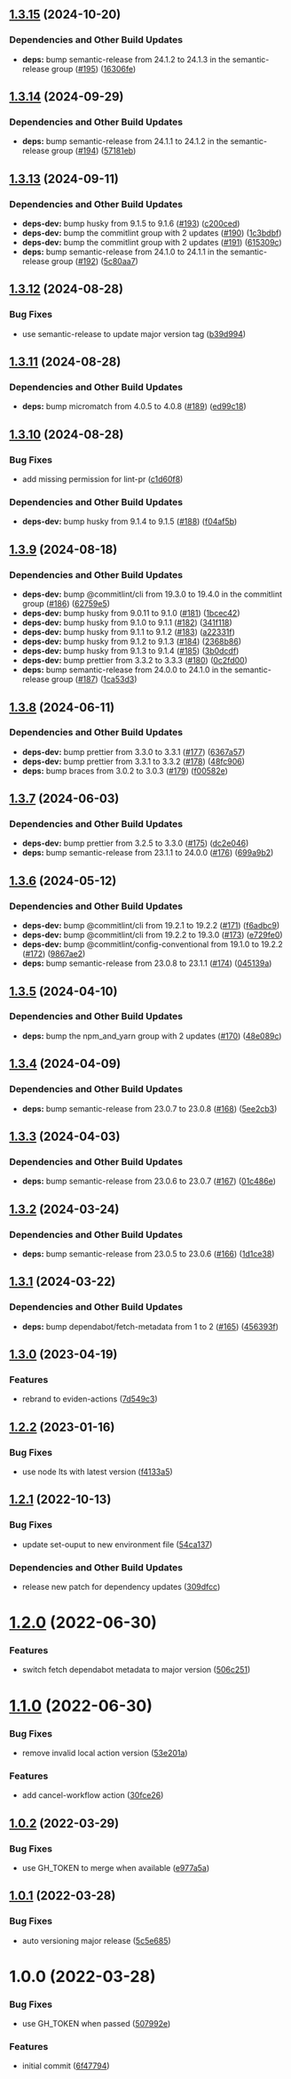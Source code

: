 ## [1.3.15](https://github.com/eviden-actions/actions/compare/v1.3.14...v1.3.15) (2024-10-20)

### Dependencies and Other Build Updates

* **deps:** bump semantic-release from 24.1.2 to 24.1.3 in the semantic-release group ([#195](https://github.com/eviden-actions/actions/issues/195)) ([16306fe](https://github.com/eviden-actions/actions/commit/16306fe0619312c9c947bafa1fc974a0044ec29f))

## [1.3.14](https://github.com/eviden-actions/actions/compare/v1.3.13...v1.3.14) (2024-09-29)

### Dependencies and Other Build Updates

* **deps:** bump semantic-release from 24.1.1 to 24.1.2 in the semantic-release group ([#194](https://github.com/eviden-actions/actions/issues/194)) ([57181eb](https://github.com/eviden-actions/actions/commit/57181eb0b357cfd19d55d5876eef9da9e08e0f15))

## [1.3.13](https://github.com/eviden-actions/actions/compare/v1.3.12...v1.3.13) (2024-09-11)

### Dependencies and Other Build Updates

* **deps-dev:** bump husky from 9.1.5 to 9.1.6 ([#193](https://github.com/eviden-actions/actions/issues/193)) ([c200ced](https://github.com/eviden-actions/actions/commit/c200ced363679a3fd844df9ae51e1b112ff21c43))
* **deps-dev:** bump the commitlint group with 2 updates ([#190](https://github.com/eviden-actions/actions/issues/190)) ([1c3bdbf](https://github.com/eviden-actions/actions/commit/1c3bdbfdd0362463bf4d160d96b3ba98ddb3a82d))
* **deps-dev:** bump the commitlint group with 2 updates ([#191](https://github.com/eviden-actions/actions/issues/191)) ([615309c](https://github.com/eviden-actions/actions/commit/615309c2e1174de5236e37425e721d0fc5420446))
* **deps:** bump semantic-release from 24.1.0 to 24.1.1 in the semantic-release group ([#192](https://github.com/eviden-actions/actions/issues/192)) ([5c80aa7](https://github.com/eviden-actions/actions/commit/5c80aa776250a328cf16e709eb306229f5a6704d))

## [1.3.12](https://github.com/eviden-actions/actions/compare/v1.3.11...v1.3.12) (2024-08-28)

### Bug Fixes

* use semantic-release to update major version tag ([b39d994](https://github.com/eviden-actions/actions/commit/b39d99404144bd01ddb065bc357be0a8ff27022f))

## [1.3.11](https://github.com/eviden-actions/actions/compare/v1.3.10...v1.3.11) (2024-08-28)

### Dependencies and Other Build Updates

* **deps:** bump micromatch from 4.0.5 to 4.0.8 ([#189](https://github.com/eviden-actions/actions/issues/189)) ([ed99c18](https://github.com/eviden-actions/actions/commit/ed99c181c07c68bef472f0eeb6ff9cca9cd57e01))

## [1.3.10](https://github.com/eviden-actions/actions/compare/v1.3.9...v1.3.10) (2024-08-28)

### Bug Fixes

* add missing permission for lint-pr ([c1d60f8](https://github.com/eviden-actions/actions/commit/c1d60f8de7fc03cc58ffd03105f9150431e0b4d1))

### Dependencies and Other Build Updates

* **deps-dev:** bump husky from 9.1.4 to 9.1.5 ([#188](https://github.com/eviden-actions/actions/issues/188)) ([f04af5b](https://github.com/eviden-actions/actions/commit/f04af5b86c02be03b013b0621ccaaaaa40286884))

## [1.3.9](https://github.com/eviden-actions/actions/compare/v1.3.8...v1.3.9) (2024-08-18)

### Dependencies and Other Build Updates

* **deps-dev:** bump @commitlint/cli from 19.3.0 to 19.4.0 in the commitlint group ([#186](https://github.com/eviden-actions/actions/issues/186)) ([62759e5](https://github.com/eviden-actions/actions/commit/62759e5abef23ec91e1ecd3bf13a2d07ba7b60f1))
* **deps-dev:** bump husky from 9.0.11 to 9.1.0 ([#181](https://github.com/eviden-actions/actions/issues/181)) ([1bcec42](https://github.com/eviden-actions/actions/commit/1bcec42267b8e7996b8996df728be412c23511dc))
* **deps-dev:** bump husky from 9.1.0 to 9.1.1 ([#182](https://github.com/eviden-actions/actions/issues/182)) ([341f118](https://github.com/eviden-actions/actions/commit/341f1182429b6455db73c0b7b63a918e6aab6ad7))
* **deps-dev:** bump husky from 9.1.1 to 9.1.2 ([#183](https://github.com/eviden-actions/actions/issues/183)) ([a22331f](https://github.com/eviden-actions/actions/commit/a22331fe87344cf368625aaf80d43e801ccba5e3))
* **deps-dev:** bump husky from 9.1.2 to 9.1.3 ([#184](https://github.com/eviden-actions/actions/issues/184)) ([2368b86](https://github.com/eviden-actions/actions/commit/2368b86390e3c81a87e56f54624a7c6d51729e27))
* **deps-dev:** bump husky from 9.1.3 to 9.1.4 ([#185](https://github.com/eviden-actions/actions/issues/185)) ([3b0dcdf](https://github.com/eviden-actions/actions/commit/3b0dcdf28fb052791a5201c675c079f8921b19c8))
* **deps-dev:** bump prettier from 3.3.2 to 3.3.3 ([#180](https://github.com/eviden-actions/actions/issues/180)) ([0c2fd00](https://github.com/eviden-actions/actions/commit/0c2fd000dc93e0e4550e1fe87c5a302dd9ec5152))
* **deps:** bump semantic-release from 24.0.0 to 24.1.0 in the semantic-release group ([#187](https://github.com/eviden-actions/actions/issues/187)) ([1ca53d3](https://github.com/eviden-actions/actions/commit/1ca53d33e22de2ba4f7c1ef1876e56bd763dd8a7))

## [1.3.8](https://github.com/eviden-actions/actions/compare/v1.3.7...v1.3.8) (2024-06-11)

### Dependencies and Other Build Updates

* **deps-dev:** bump prettier from 3.3.0 to 3.3.1 ([#177](https://github.com/eviden-actions/actions/issues/177)) ([6367a57](https://github.com/eviden-actions/actions/commit/6367a572b7394b6bf45452d4b50dede0b4b2d0ec))
* **deps-dev:** bump prettier from 3.3.1 to 3.3.2 ([#178](https://github.com/eviden-actions/actions/issues/178)) ([48fc906](https://github.com/eviden-actions/actions/commit/48fc906b4fb481936a805a364fee339c4e2e84c0))
* **deps:** bump braces from 3.0.2 to 3.0.3 ([#179](https://github.com/eviden-actions/actions/issues/179)) ([f00582e](https://github.com/eviden-actions/actions/commit/f00582e53da0267b861528e0b931b0e6124f6ab2))

## [1.3.7](https://github.com/eviden-actions/actions/compare/v1.3.6...v1.3.7) (2024-06-03)

### Dependencies and Other Build Updates

* **deps-dev:** bump prettier from 3.2.5 to 3.3.0 ([#175](https://github.com/eviden-actions/actions/issues/175)) ([dc2e046](https://github.com/eviden-actions/actions/commit/dc2e046b2ee5ecb45f7df45b1b3e2b323a93fdf0))
* **deps:** bump semantic-release from 23.1.1 to 24.0.0 ([#176](https://github.com/eviden-actions/actions/issues/176)) ([699a9b2](https://github.com/eviden-actions/actions/commit/699a9b2544b97b24211b8977e450c3070f0027c8))

## [1.3.6](https://github.com/eviden-actions/actions/compare/v1.3.5...v1.3.6) (2024-05-12)


### Dependencies and Other Build Updates

* **deps-dev:** bump @commitlint/cli from 19.2.1 to 19.2.2 ([#171](https://github.com/eviden-actions/actions/issues/171)) ([f6adbc9](https://github.com/eviden-actions/actions/commit/f6adbc965e1f20bf873bb0f17730af5769b1781b))
* **deps-dev:** bump @commitlint/cli from 19.2.2 to 19.3.0 ([#173](https://github.com/eviden-actions/actions/issues/173)) ([e729fe0](https://github.com/eviden-actions/actions/commit/e729fe0c72616d7ab606f4cdfc65ae780bde67ac))
* **deps-dev:** bump @commitlint/config-conventional from 19.1.0 to 19.2.2 ([#172](https://github.com/eviden-actions/actions/issues/172)) ([9867ae2](https://github.com/eviden-actions/actions/commit/9867ae2e5246d51b908486237ccda2e82a1bad05))
* **deps:** bump semantic-release from 23.0.8 to 23.1.1 ([#174](https://github.com/eviden-actions/actions/issues/174)) ([045139a](https://github.com/eviden-actions/actions/commit/045139afed7b708ebdfafeb6e1f025853a0359c9))

## [1.3.5](https://github.com/eviden-actions/actions/compare/v1.3.4...v1.3.5) (2024-04-10)


### Dependencies and Other Build Updates

* **deps:** bump the npm_and_yarn group with 2 updates ([#170](https://github.com/eviden-actions/actions/issues/170)) ([48e089c](https://github.com/eviden-actions/actions/commit/48e089c5171c7b1677232f38320b56ae52dd7bbc))

## [1.3.4](https://github.com/eviden-actions/actions/compare/v1.3.3...v1.3.4) (2024-04-09)


### Dependencies and Other Build Updates

* **deps:** bump semantic-release from 23.0.7 to 23.0.8 ([#168](https://github.com/eviden-actions/actions/issues/168)) ([5ee2cb3](https://github.com/eviden-actions/actions/commit/5ee2cb3aa0a9c5e1bcf66610978202dce3db9faa))

## [1.3.3](https://github.com/eviden-actions/actions/compare/v1.3.2...v1.3.3) (2024-04-03)


### Dependencies and Other Build Updates

* **deps:** bump semantic-release from 23.0.6 to 23.0.7 ([#167](https://github.com/eviden-actions/actions/issues/167)) ([01c486e](https://github.com/eviden-actions/actions/commit/01c486e12251876e77fb01700b4c052ae6888a80))

## [1.3.2](https://github.com/eviden-actions/actions/compare/v1.3.1...v1.3.2) (2024-03-24)


### Dependencies and Other Build Updates

* **deps:** bump semantic-release from 23.0.5 to 23.0.6 ([#166](https://github.com/eviden-actions/actions/issues/166)) ([1d1ce38](https://github.com/eviden-actions/actions/commit/1d1ce38976d59f80a28f4999ee34116352199aba))

## [1.3.1](https://github.com/eviden-actions/actions/compare/v1.3.0...v1.3.1) (2024-03-22)


### Dependencies and Other Build Updates

* **deps:** bump dependabot/fetch-metadata from 1 to 2 ([#165](https://github.com/eviden-actions/actions/issues/165)) ([456393f](https://github.com/eviden-actions/actions/commit/456393fdbd5032bc16ed021f7a054f68a4956e88))

## [1.3.0](https://github.com/eviden-actions/actions/compare/v1.2.2...v1.3.0) (2023-04-19)


### Features

* rebrand to eviden-actions ([7d549c3](https://github.com/eviden-actions/actions/commit/7d549c37fef81f120f4cd01ad5437a1b5a08b174))

## [1.2.2](https://github.com/eviden-actions/actions/compare/v1.2.1...v1.2.2) (2023-01-16)


### Bug Fixes

* use node lts with latest version ([f4133a5](https://github.com/eviden-actions/actions/commit/f4133a540aa17bd988a47affac0d89e2fe43e0fa))

## [1.2.1](https://github.com/eviden-actions/actions/compare/v1.2.0...v1.2.1) (2022-10-13)


### Bug Fixes

* update set-ouput to new environment file ([54ca137](https://github.com/eviden-actions/actions/commit/54ca137a8ed1ba7018bb488349649fd0dcd67c62))


### Dependencies and Other Build Updates

* release new patch for dependency updates ([309dfcc](https://github.com/eviden-actions/actions/commit/309dfcc07be840cf0b37461da7520546b7e3874d))

# [1.2.0](https://github.com/eviden-actions/actions/compare/v1.1.0...v1.2.0) (2022-06-30)


### Features

* switch fetch dependabot metadata to major version ([506c251](https://github.com/eviden-actions/actions/commit/506c2513cf8f52f3cdb992d65ccc535976de6daf))

# [1.1.0](https://github.com/eviden-actions/actions/compare/v1.0.2...v1.1.0) (2022-06-30)


### Bug Fixes

* remove invalid local action version ([53e201a](https://github.com/eviden-actions/actions/commit/53e201ae2b45c72c6c249e291160faaaba812709))


### Features

* add cancel-workflow action ([30fce26](https://github.com/eviden-actions/actions/commit/30fce26fd413ab617c595704f35dd1a5ece9f158))

## [1.0.2](https://github.com/eviden-actions/actions/compare/v1.0.1...v1.0.2) (2022-03-29)


### Bug Fixes

* use GH_TOKEN to merge when available ([e977a5a](https://github.com/eviden-actions/actions/commit/e977a5ab1fd93fc740be28ade2737aec17ce529a))

## [1.0.1](https://github.com/eviden-actions/actions/compare/v1.0.0...v1.0.1) (2022-03-28)


### Bug Fixes

* auto versioning major release ([5c5e685](https://github.com/eviden-actions/actions/commit/5c5e68584b9d2f487b1e07d975d22213030d34cc))

# 1.0.0 (2022-03-28)


### Bug Fixes

* use GH_TOKEN when passed ([507992e](https://github.com/eviden-actions/actions/commit/507992ecd7e57a791f769de2680ba549d9446f8d))


### Features

* initial commit ([6f47794](https://github.com/eviden-actions/actions/commit/6f47794a7f2bad1b015197c07dfeff07c4bde863))
